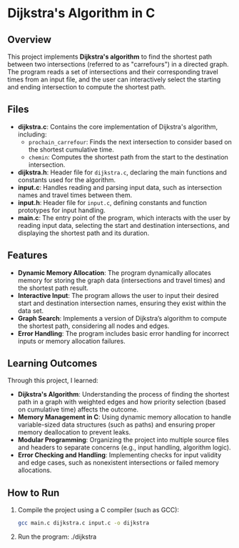 # Dijkstra's Algorithm in C

## Overview

This project implements **Dijkstra's algorithm** to find the shortest path between two intersections (referred to as "carrefours") in a directed graph. The program reads a set of intersections and their corresponding travel times from an input file, and the user can interactively select the starting and ending intersection to compute the shortest path.

## Files

- **dijkstra.c**: Contains the core implementation of Dijkstra's algorithm, including:
  - `prochain_carrefour`: Finds the next intersection to consider based on the shortest cumulative time.
  - `chemin`: Computes the shortest path from the start to the destination intersection.
- **dijkstra.h**: Header file for `dijkstra.c`, declaring the main functions and constants used for the algorithm.
- **input.c**: Handles reading and parsing input data, such as intersection names and travel times between them.
- **input.h**: Header file for `input.c`, defining constants and function prototypes for input handling.
- **main.c**: The entry point of the program, which interacts with the user by reading input data, selecting the start and destination intersections, and displaying the shortest path and its duration.

## Features

- **Dynamic Memory Allocation**: The program dynamically allocates memory for storing the graph data (intersections and travel times) and the shortest path result.
- **Interactive Input**: The program allows the user to input their desired start and destination intersection names, ensuring they exist within the data set.
- **Graph Search**: Implements a version of Dijkstra’s algorithm to compute the shortest path, considering all nodes and edges.
- **Error Handling**: The program includes basic error handling for incorrect inputs or memory allocation failures.

## Learning Outcomes

Through this project, I learned:
- **Dijkstra's Algorithm**: Understanding the process of finding the shortest path in a graph with weighted edges and how priority selection (based on cumulative time) affects the outcome.
- **Memory Management in C**: Using dynamic memory allocation to handle variable-sized data structures (such as paths) and ensuring proper memory deallocation to prevent leaks.
- **Modular Programming**: Organizing the project into multiple source files and headers to separate concerns (e.g., input handling, algorithm logic).
- **Error Checking and Handling**: Implementing checks for input validity and edge cases, such as nonexistent intersections or failed memory allocations.

## How to Run

1. Compile the project using a C compiler (such as GCC):
   ```bash
   gcc main.c dijkstra.c input.c -o dijkstra

2. Run the program: ./dijkstra
